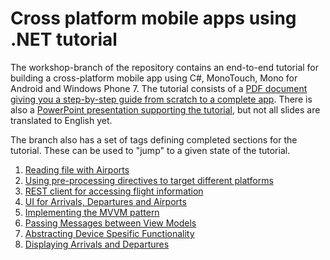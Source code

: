 # Cross platform mobile apps using .NET tutorial
The workshop-branch of the repository contains an end-to-end tutorial for 
building a cross-platform mobile app using C#, MonoTouch, Mono for Android 
and Windows Phone 7. The tutorial consists of a [PDF document giving you a 
step-by-step guide from scratch to a complete app](https://github.com/follesoe/FlightsNorway/raw/workshop/Docs/Workshop%20Material.pdf).
There is also a [PowerPoint presentation supporting the tutorial](http://dl.dropbox.com/u/7788914/Workshop%20Material.pptx), 
but not all slides are translated to English yet.

The branch also has a set of tags defining completed sections for the 
tutorial. These can be used to "jump" to a given state of the tutorial.

1. [Reading file with Airports](https://github.com/follesoe/FlightsNorway/zipball/read-airports) 
2. [Using pre-processing directives to target different platforms](https://github.com/follesoe/FlightsNorway/zipball/compilation-symbol)
3. [REST client for accessing flight information](https://github.com/follesoe/FlightsNorway/zipball/rest-client)
4. [UI for Arrivals, Departures and Airports](https://github.com/follesoe/FlightsNorway/zipball/ui-implementation)
5. [Implementing the MVVM pattern](https://github.com/follesoe/FlightsNorway/zipball/mvvm)
6. [Passing Messages between View Models](https://github.com/follesoe/FlightsNorway/zipball/messenger)
7. [Abstracting Device Spesific Functionality](https://github.com/follesoe/FlightsNorway/zipball/dispatcher)
8. [Displaying Arrivals and Departures](https://github.com/follesoe/FlightsNorway/zipball/arrivals-departures)
